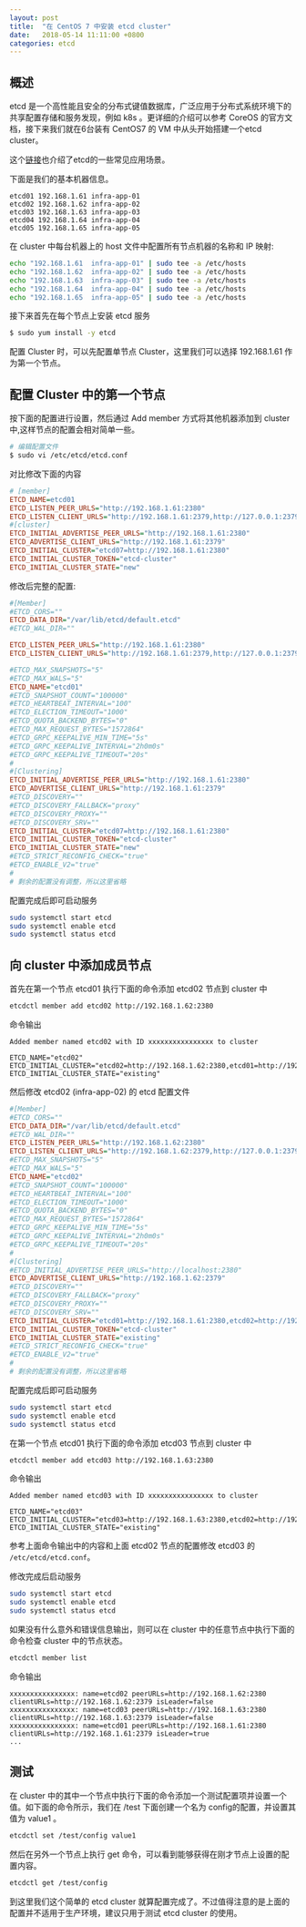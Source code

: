 ```yaml
---
layout: post
title:  "在 CentOS 7 中安装 etcd cluster"
date:   2018-05-14 11:11:00 +0800
categories: etcd
---
```


概述
--

etcd 是一个高性能且安全的分布式键值数据库，广泛应用于分布式系统环境下的共享配置存储和服务发现，例如 k8s 。更详细的介绍可以参考 CoreOS 的官方文档，接下来我们就在6台装有 CentOS7 的 VM 中从头开始搭建一个etcd cluster。

这个[链接](http://www.infoq.com/cn/articles/etcd-interpretation-application-scenario-implement-principle)也介绍了etcd的一些常见应用场景。

下面是我们的基本机器信息。
```
etcd01 192.168.1.61 infra-app-01
etcd02 192.168.1.62 infra-app-02
etcd03 192.168.1.63 infra-app-03
etcd04 192.168.1.64 infra-app-04
etcd05 192.168.1.65 infra-app-05
```

在 cluster 中每台机器上的 host 文件中配置所有节点机器的名称和 IP 映射:
```bash
echo "192.168.1.61  infra-app-01" | sudo tee -a /etc/hosts
echo "192.168.1.62  infra-app-02" | sudo tee -a /etc/hosts
echo "192.168.1.63  infra-app-03" | sudo tee -a /etc/hosts
echo "192.168.1.64  infra-app-04" | sudo tee -a /etc/hosts
echo "192.168.1.65  infra-app-05" | sudo tee -a /etc/hosts
```

接下来首先在每个节点上安装 etcd 服务
```bash
$ sudo yum install -y etcd
```

配置 Cluster 时，可以先配置单节点 Cluster，这里我们可以选择 192.168.1.61 作为第一个节点。


配置 Cluster 中的第一个节点
--

按下面的配置进行设置，然后通过 Add member 方式将其他机器添加到 cluster 中,这样节点的配置会相对简单一些。

```bash
# 编辑配置文件 
$ sudo vi /etc/etcd/etcd.conf
```
对比修改下面的内容
```ini
# [member]
ETCD_NAME=etcd01
ETCD_LISTEN_PEER_URLS="http://192.168.1.61:2380"
ETCD_LISTEN_CLIENT_URLS="http://192.168.1.61:2379,http://127.0.0.1:2379"
#[cluster]
ETCD_INITIAL_ADVERTISE_PEER_URLS="http://192.168.1.61:2380"
ETCD_ADVERTISE_CLIENT_URLS="http://192.168.1.61:2379"
ETCD_INITIAL_CLUSTER="etcd07=http://192.168.1.61:2380"
ETCD_INITIAL_CLUSTER_TOKEN="etcd-cluster"
ETCD_INITIAL_CLUSTER_STATE="new"
```

修改后完整的配置:
```ini
#[Member]
#ETCD_CORS=""
ETCD_DATA_DIR="/var/lib/etcd/default.etcd"
#ETCD_WAL_DIR=""

ETCD_LISTEN_PEER_URLS="http://192.168.1.61:2380"
ETCD_LISTEN_CLIENT_URLS="http://192.168.1.61:2379,http://127.0.0.1:2379"

#ETCD_MAX_SNAPSHOTS="5"
#ETCD_MAX_WALS="5"
ETCD_NAME="etcd01"
#ETCD_SNAPSHOT_COUNT="100000"
#ETCD_HEARTBEAT_INTERVAL="100"
#ETCD_ELECTION_TIMEOUT="1000"
#ETCD_QUOTA_BACKEND_BYTES="0"
#ETCD_MAX_REQUEST_BYTES="1572864"
#ETCD_GRPC_KEEPALIVE_MIN_TIME="5s"
#ETCD_GRPC_KEEPALIVE_INTERVAL="2h0m0s"
#ETCD_GRPC_KEEPALIVE_TIMEOUT="20s"
#
#[Clustering]
ETCD_INITIAL_ADVERTISE_PEER_URLS="http://192.168.1.61:2380"
ETCD_ADVERTISE_CLIENT_URLS="http://192.168.1.61:2379"
#ETCD_DISCOVERY=""
#ETCD_DISCOVERY_FALLBACK="proxy"
#ETCD_DISCOVERY_PROXY=""
#ETCD_DISCOVERY_SRV=""
ETCD_INITIAL_CLUSTER="etcd07=http://192.168.1.61:2380"
ETCD_INITIAL_CLUSTER_TOKEN="etcd-cluster"
ETCD_INITIAL_CLUSTER_STATE="new"
#ETCD_STRICT_RECONFIG_CHECK="true"
#ETCD_ENABLE_V2="true"
#
# 剩余的配置没有调整，所以这里省略
```

配置完成后即可启动服务

```bash
sudo systemctl start etcd
sudo systemctl enable etcd
sudo systemctl status etcd
```

向 cluster 中添加成员节点
--

首先在第一个节点 etcd01 执行下面的命令添加 etcd02 节点到 cluster 中
```bash
etcdctl member add etcd02 http://192.168.1.62:2380
```
命令输出
```
Added member named etcd02 with ID xxxxxxxxxxxxxxxx to cluster

ETCD_NAME="etcd02"
ETCD_INITIAL_CLUSTER="etcd02=http://192.168.1.62:2380,etcd01=http://192.168.1.61:2380"
ETCD_INITIAL_CLUSTER_STATE="existing"
```

然后修改 etcd02 (infra-app-02) 的 etcd 配置文件
```ini
#[Member]
#ETCD_CORS=""
ETCD_DATA_DIR="/var/lib/etcd/default.etcd"
#ETCD_WAL_DIR=""
ETCD_LISTEN_PEER_URLS="http://192.168.1.62:2380"
ETCD_LISTEN_CLIENT_URLS="http://192.168.1.62:2379,http://127.0.0.1:2379"
#ETCD_MAX_SNAPSHOTS="5"
#ETCD_MAX_WALS="5"
ETCD_NAME="etcd02"
#ETCD_SNAPSHOT_COUNT="100000"
#ETCD_HEARTBEAT_INTERVAL="100"
#ETCD_ELECTION_TIMEOUT="1000"
#ETCD_QUOTA_BACKEND_BYTES="0"
#ETCD_MAX_REQUEST_BYTES="1572864"
#ETCD_GRPC_KEEPALIVE_MIN_TIME="5s"
#ETCD_GRPC_KEEPALIVE_INTERVAL="2h0m0s"
#ETCD_GRPC_KEEPALIVE_TIMEOUT="20s"
#
#[Clustering]
#ETCD_INITIAL_ADVERTISE_PEER_URLS="http://localhost:2380"
ETCD_ADVERTISE_CLIENT_URLS="http://192.168.1.62:2379"
#ETCD_DISCOVERY=""
#ETCD_DISCOVERY_FALLBACK="proxy"
#ETCD_DISCOVERY_PROXY=""
#ETCD_DISCOVERY_SRV=""
ETCD_INITIAL_CLUSTER="etcd01=http://192.168.1.61:2380,etcd02=http://192.168.1.62:2380"
ETCD_INITIAL_CLUSTER_TOKEN="etcd-cluster"
ETCD_INITIAL_CLUSTER_STATE="existing"
#ETCD_STRICT_RECONFIG_CHECK="true"
#ETCD_ENABLE_V2="true"
#
# 剩余的配置没有调整，所以这里省略
```

配置完成后即可启动服务

```bash
sudo systemctl start etcd
sudo systemctl enable etcd
sudo systemctl status etcd
```

在第一个节点 etcd01 执行下面的命令添加 etcd03 节点到 cluster 中
```bash
etcdctl member add etcd03 http://192.168.1.63:2380
```
命令输出
```
Added member named etcd03 with ID xxxxxxxxxxxxxxxx to cluster

ETCD_NAME="etcd03"
ETCD_INITIAL_CLUSTER="etcd03=http://192.168.1.63:2380,etcd02=http://192.168.1.62:2380,etcd01=http://192.168.1.61:2380"
ETCD_INITIAL_CLUSTER_STATE="existing"
```

参考上面命令输出中的内容和上面 etcd02 节点的配置修改 etcd03 的 ```/etc/etcd/etcd.conf```。

修改完成后启动服务
```bash
sudo systemctl start etcd
sudo systemctl enable etcd
sudo systemctl status etcd
```

如果没有什么意外和错误信息输出，则可以在 cluster 中的任意节点中执行下面的命令检查 cluster 中的节点状态。

```bash
etcdctl member list
```

命令输出
```
xxxxxxxxxxxxxxxx: name=etcd02 peerURLs=http://192.168.1.62:2380 clientURLs=http://192.168.1.62:2379 isLeader=false
xxxxxxxxxxxxxxxx: name=etcd03 peerURLs=http://192.168.1.63:2380 clientURLs=http://192.168.1.63:2379 isLeader=false
xxxxxxxxxxxxxxxx: name=etcd01 peerURLs=http://192.168.1.61:2380 clientURLs=http://192.168.1.61:2379 isLeader=true
...
```

测试
--

在 cluster 中的其中一个节点中执行下面的命令添加一个测试配置项并设置一个值。如下面的命令所示，我们在 /test 下面创建一个名为 config的配置，并设置其值为 value1 。

```bash
etcdctl set /test/config value1
```

然后在另外一个节点上执行 get 命令，可以看到能够获得在刚才节点上设置的配置内容。

```bash
etcdctl get /test/config
```
到这里我们这个简单的 etcd cluster 就算配置完成了。不过值得注意的是上面的配置并不适用于生产环境，建议只用于测试 etcd cluster 的使用。

